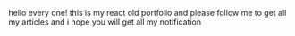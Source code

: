 hello every one!  this is my react old portfolio and please follow me to get all my articles and i hope you will get  all my notification
